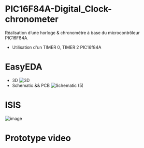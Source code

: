 # PIC16F84A-Digital_Clock-chronometer
Réalisation d’une horloge &amp; chronomètre à base du microcontrôleur PIC16F84A.
- Utilisation d'un TIMER 0, TIMER 2 PIC16f84A
# EasyEDA
- 3D
 ![3D](https://github.com/Abdelkodouss-ELFATAOUY/PIC16F84A-Digital_Clock-chronometer/assets/142337040/6699b328-970c-4bc5-9f21-3af40dea87dd)
- Schematic && PCB
![Schematic (5)](https://github.com/Abdelkodouss-ELFATAOUY/PIC16F84A-Digital_Clock-chronometer/assets/142337040/e01c9bf8-d6d0-4b76-aca6-48c49f33c62c)

# ISIS
![image](https://github.com/Abdelkodouss-ELFATAOUY/PIC16F84A-Digital_Clock-chronometer/assets/142337040/b255884e-7260-4c9f-b5e1-29b43c40f781)

# Prototype video

